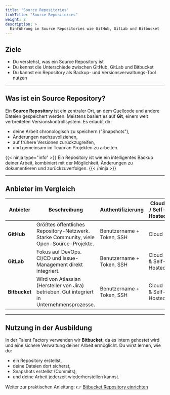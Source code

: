 ```yaml
---
title: "Source Repositories"
linkTitle: "Source Repositories"
weight: 2
description: >
  Einführung in Source Repositories wie GitHub, GitLab und Bitbucket
---
```


## Ziele

- Du verstehst, was ein Source Repository ist
- Du kennst die Unterschiede zwischen GitHub, GitLab und Bitbucket
- Du kannst ein Repository als Backup- und Versionsverwaltungs-Tool nutzen

---

## Was ist ein Source Repository?

Ein **Source Repository** ist ein zentraler Ort, an dem Quellcode und andere Dateien gespeichert werden. Meistens basiert es auf **Git**, einem weit verbreiteten Versionskontrollsystem. Es erlaubt dir:

- deine Arbeit chronologisch zu speichern ("Snapshots"),
- Änderungen nachzuvollziehen,
- auf frühere Versionen zurückzugreifen,
- und gemeinsam im Team an Projekten zu arbeiten.

{{< ninja type="info" >}}
Ein Repository ist wie ein intelligentes Backup deiner Arbeit, kombiniert mit der Möglichkeit, Änderungen zu dokumentieren und zurückzuverfolgen.
{{< /ninja >}}

---

## Anbieter im Vergleich

| Anbieter      | Beschreibung                                                                                | Authentifizierung         | Cloud / Self-Hosted |
| ------------- | ------------------------------------------------------------------------------------------- | ------------------------- | ------------------- |
| **GitHub**    | Größtes öffentliches Repository-Netzwerk. Starke Community, viele Open-Source-Projekte.     | Benutzername + Token, SSH | Cloud               |
| **GitLab**    | Fokus auf DevOps. CI/CD und Issue-Management direkt integriert.                             | Benutzername + Token, SSH | Cloud & Self-Hosted |
| **Bitbucket** | Wird von Atlassian (Hersteller von Jira) betrieben. Gut integriert in Unternehmensprozesse. | Benutzername + Token, SSH | Cloud & Self-Hosted |

---

## Nutzung in der Ausbildung

In der Talent Factory verwenden wir **Bitbucket**, da es intern gehostet wird und eine sichere Verwaltung deiner Arbeit ermöglicht. Du wirst lernen, wie du:

- ein Repository erstellst,
- deine Dateien dort sicherst,
- Snapshots erstellst (Commits),
- und deine Arbeit jederzeit wiederherstellen kannst.

Weiter zur praktischen Anleitung: 👉 [Bitbucket Repository einrichten](./01_personal-bitbucket/)
